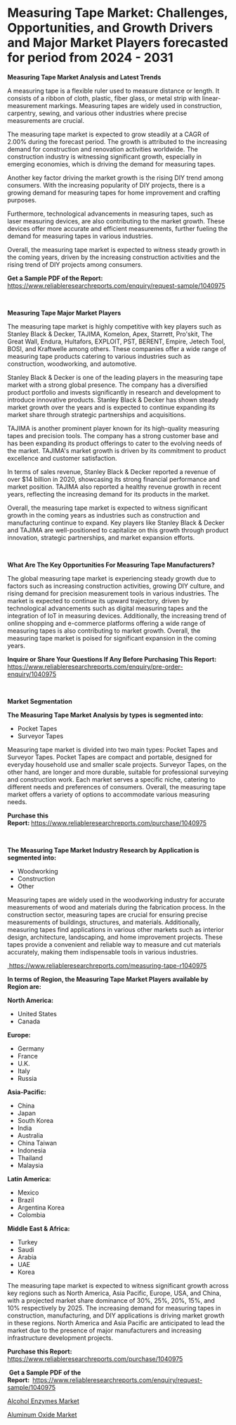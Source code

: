 <p><h1>Measuring Tape Market: Challenges, Opportunities, and Growth Drivers and Major Market Players forecasted for period from 2024 - 2031</h1></p><p><strong>Measuring Tape Market Analysis and Latest Trends</strong></p>
<p><p>A measuring tape is a flexible ruler used to measure distance or length. It consists of a ribbon of cloth, plastic, fiber glass, or metal strip with linear-measurement markings. Measuring tapes are widely used in construction, carpentry, sewing, and various other industries where precise measurements are crucial.</p><p>The measuring tape market is expected to grow steadily at a CAGR of 2.00% during the forecast period. The growth is attributed to the increasing demand for construction and renovation activities worldwide. The construction industry is witnessing significant growth, especially in emerging economies, which is driving the demand for measuring tapes.</p><p>Another key factor driving the market growth is the rising DIY trend among consumers. With the increasing popularity of DIY projects, there is a growing demand for measuring tapes for home improvement and crafting purposes.</p><p>Furthermore, technological advancements in measuring tapes, such as laser measuring devices, are also contributing to the market growth. These devices offer more accurate and efficient measurements, further fueling the demand for measuring tapes in various industries.</p><p>Overall, the measuring tape market is expected to witness steady growth in the coming years, driven by the increasing construction activities and the rising trend of DIY projects among consumers.</p></p>
<p><strong>Get a Sample PDF of the Report:&nbsp;</strong> <a href="https://www.reliableresearchreports.com/enquiry/request-sample/1040975">https://www.reliableresearchreports.com/enquiry/request-sample/1040975</a></p>
<p>&nbsp;</p>
<p><strong>Measuring Tape Major Market Players</strong></p>
<p><p>The measuring tape market is highly competitive with key players such as Stanley Black & Decker, TAJIMA, Komelon, Apex, Starrett, Pro'skit, The Great Wall, Endura, Hultafors, EXPLOIT, PST, BERENT, Empire, Jetech Tool, BOSI, and Kraftwelle among others. These companies offer a wide range of measuring tape products catering to various industries such as construction, woodworking, and automotive.</p><p>Stanley Black & Decker is one of the leading players in the measuring tape market with a strong global presence. The company has a diversified product portfolio and invests significantly in research and development to introduce innovative products. Stanley Black & Decker has shown steady market growth over the years and is expected to continue expanding its market share through strategic partnerships and acquisitions.</p><p>TAJIMA is another prominent player known for its high-quality measuring tapes and precision tools. The company has a strong customer base and has been expanding its product offerings to cater to the evolving needs of the market. TAJIMA's market growth is driven by its commitment to product excellence and customer satisfaction.</p><p>In terms of sales revenue, Stanley Black & Decker reported a revenue of over $14 billion in 2020, showcasing its strong financial performance and market position. TAJIMA also reported a healthy revenue growth in recent years, reflecting the increasing demand for its products in the market.</p><p>Overall, the measuring tape market is expected to witness significant growth in the coming years as industries such as construction and manufacturing continue to expand. Key players like Stanley Black & Decker and TAJIMA are well-positioned to capitalize on this growth through product innovation, strategic partnerships, and market expansion efforts.</p></p>
<p>&nbsp;</p>
<p><strong>What Are The Key Opportunities For Measuring Tape Manufacturers?</strong></p>
<p><p>The global measuring tape market is experiencing steady growth due to factors such as increasing construction activities, growing DIY culture, and rising demand for precision measurement tools in various industries. The market is expected to continue its upward trajectory, driven by technological advancements such as digital measuring tapes and the integration of IoT in measuring devices. Additionally, the increasing trend of online shopping and e-commerce platforms offering a wide range of measuring tapes is also contributing to market growth. Overall, the measuring tape market is poised for significant expansion in the coming years.</p></p>
<p><strong>Inquire or Share Your Questions If Any Before Purchasing This Report:</strong> <a href="https://www.reliableresearchreports.com/enquiry/pre-order-enquiry/1040975">https://www.reliableresearchreports.com/enquiry/pre-order-enquiry/1040975</a></p>
<p>&nbsp;</p>
<p><strong>Market Segmentation</strong></p>
<p><strong>The Measuring Tape Market Analysis by types is segmented into:</strong></p>
<p><ul><li>Pocket Tapes</li><li>Surveyor Tapes</li></ul></p>
<p><p>Measuring tape market is divided into two main types: Pocket Tapes and Surveyor Tapes. Pocket Tapes are compact and portable, designed for everyday household use and smaller scale projects. Surveyor Tapes, on the other hand, are longer and more durable, suitable for professional surveying and construction work. Each market serves a specific niche, catering to different needs and preferences of consumers. Overall, the measuring tape market offers a variety of options to accommodate various measuring needs.</p></p>
<p><strong>Purchase this Report:&nbsp;</strong><a href="https://www.reliableresearchreports.com/purchase/1040975">https://www.reliableresearchreports.com/purchase/1040975</a></p>
<p>&nbsp;</p>
<p><strong>The Measuring Tape Market Industry Research by Application is segmented into:</strong></p>
<p><ul><li>Woodworking</li><li>Construction</li><li>Other</li></ul></p>
<p><p>Measuring tapes are widely used in the woodworking industry for accurate measurements of wood and materials during the fabrication process. In the construction sector, measuring tapes are crucial for ensuring precise measurements of buildings, structures, and materials. Additionally, measuring tapes find applications in various other markets such as interior design, architecture, landscaping, and home improvement projects. These tapes provide a convenient and reliable way to measure and cut materials accurately, making them indispensable tools in various industries.</p></p>
<p><a href="https://www.reliableresearchreports.com/measuring-tape-r1040975">&nbsp;https://www.reliableresearchreports.com/measuring-tape-r1040975</a></p>
<p><strong>In terms of Region, the Measuring Tape Market Players available by Region are:</strong></p>
<p>
    <p> <strong> North America: </strong>
        <ul>
            <li>United States</li>
            <li>Canada</li>
        </ul>
        </p> 
    <p> <strong> Europe: </strong>
        <ul>
            <li>Germany</li>
            <li>France</li>
            <li>U.K.</li>
            <li>Italy</li>
            <li>Russia</li>
        </ul>
        </p> 
    <p> <strong> Asia-Pacific: </strong>
        <ul>
            <li>China</li>
            <li>Japan</li>
            <li>South Korea</li>
            <li>India</li>
            <li>Australia</li>
            <li>China Taiwan</li>
            <li>Indonesia</li>
            <li>Thailand</li>
            <li>Malaysia</li>
        </ul>
        </p> 
    <p> <strong> Latin America: </strong>
        <ul>
            <li>Mexico</li>
            <li>Brazil</li>
            <li>Argentina Korea</li>
            <li>Colombia</li>
        </ul>
        </p> 
    <p> <strong> Middle East & Africa: </strong>
        <ul>
            <li>Turkey</li>
            <li>Saudi</li>
            <li>Arabia</li>
            <li>UAE</li>
            <li>Korea</li>
        </ul>
    </p>
    </p>
<p><p>The measuring tape market is expected to witness significant growth across key regions such as North America, Asia Pacific, Europe, USA, and China, with a projected market share dominance of 30%, 25%, 20%, 15%, and 10% respectively by 2025. The increasing demand for measuring tapes in construction, manufacturing, and DIY applications is driving market growth in these regions. North America and Asia Pacific are anticipated to lead the market due to the presence of major manufacturers and increasing infrastructure development projects.</p></p>
<p><strong>Purchase this Report: </strong><a href="https://www.reliableresearchreports.com/purchase/1040975">https://www.reliableresearchreports.com/purchase/1040975</a></p>
<p>&nbsp;<strong>Get a Sample PDF of the Report:&nbsp;&nbsp;</strong><a href="https://www.reliableresearchreports.com/enquiry/request-sample/1040975">https://www.reliableresearchreports.com/enquiry/request-sample/1040975</a></p>
<p><strong></strong></p>
<p><p><a href="https://butternut-bug-553.notion.site/Alcohol-Enzymes-Market-Size-Growing-and-Forecasted-for-period-from-2024-2031-and-provides-complete-3753b9a8091a47f19f64e49000a2968c">Alcohol Enzymes Market</a></p><p><a href="https://invited-way-688.notion.site/Aluminum-Oxide-Market-Research-Report-Provides-Critical-Insights-that-can-help-Shape-Business-Develo-fc7a5adb342146c58b5037e7704b4f13">Aluminum Oxide Market</a></p></p>